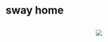 # sway home

<br>
<div style="text-align:center; width:500px;"><img  src="https://f000.backblazeb2.com/file/sway-me/home.svg" /></div>





